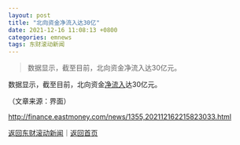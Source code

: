 ```yaml
---
layout: post
title: "北向资金净流入达30亿"
date: 2021-12-16 11:08:13 +0800
categories: emnews
tags: 东财滚动新闻
---
```

> 数据显示，截至目前，北向资金净流入达30亿元。

<p>数据显示，截至目前，北向资金<span id="Info.313"><a href="http://data.eastmoney.com/zjlx/" class="infokey">净流入</a></span>达30亿元。</p><p class="em_media">（文章来源：界面）</p>

<http://finance.eastmoney.com/news/1355,202112162215823033.html>

[返回东财滚动新闻](//finews.withounder.com/emnews/)｜[返回首页](//finews.withounder.com/)